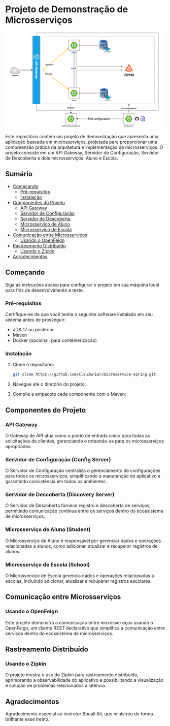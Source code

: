 # Projeto de Demonstração de Microsserviços


![alt text](diagram.png)

Este repositório contém um projeto de demonstração que apresenta uma aplicação baseada em microsserviços, projetada para
proporcionar uma compreensão prática da arquitetura e implementação de microsserviços. O projeto consiste em um 
API Gateway, Servidor de Configuração, Servidor de Descoberta e dois microsserviços: Aluno e Escola.

## Sumário

- [Começando](#começando)
    - [Pré-requisitos](#pré-requisitos)
    - [Instalação](#instalação)
- [Componentes do Projeto](#componentes-do-projeto)
    - [API Gateway](#api-gateway)
    - [Servidor de Configuração](#servidor-de-configuração)
    - [Servidor de Descoberta](#servidor-de-descoberta)
    - [Microsserviço de Aluno](#microsserviço-de-aluno)
    - [Microsserviço de Escola](#microsserviço-de-escola)
- [Comunicação entre Microsserviços](#comunicação-entre-microsserviços)
    - [Usando o OpenFeign](#usando-o-openfeign)
- [Rastreamento Distribuído](#rastreamento-distribuído)
    - [Usando o Zipkin](#usando-o-zipkin)
- [Agradecimentos](#agradecimentos)

## Começando

Siga as instruções abaixo para configurar o projeto em sua máquina local para fins de desenvolvimento e teste.

### Pré-requisitos

Certifique-se de que você tenha o seguinte software instalado em seu sistema antes de prosseguir:

- JDK 17 ou posterior
- Maven
- Docker (opcional, para contêinerização)

### Instalação

1. Clone o repositório:

   ```bash
   git clone https://github.com/CleuJunior/microservice-spring.git
   
2. Navegue até o diretório do projeto:
3. Compile e empacote cada componente com o Maven:

## Componentes do Projeto

### API Gateway

O Gateway de API atua como o ponto de entrada único para todas as solicitações de clientes, gerenciando e roteando-as 
para os microsserviços apropriados.

### Servidor de Configuração (Config Server)

O Servidor de Configuração centraliza o gerenciamento de configurações para todos os microsserviços, simplificando a 
manutenção do aplicativo e garantindo consistência em todos os ambientes.

### Servidor de Descoberta (Discovery Server)

O Servidor de Descoberta fornece registro e descoberta de serviços, permitindo comunicação contínua entre os serviços 
dentro do ecossistema de microsserviços.

### Microsserviço de Aluno (Student)

O Microsserviço de Aluno é responsável por gerenciar dados e operações relacionadas a alunos, como adicionar, atualizar 
e recuperar registros de alunos.

### Microsserviço de Escola (School)

O Microsserviço de Escola gerencia dados e operações relacionadas a escolas, incluindo adicionar, atualizar e recuperar 
registros escolares.

## Comunicação entre Microsserviços

### Usando o OpenFeign

Este projeto demonstra a comunicação entre microsserviços usando o OpenFeign, um cliente REST declarativo que simplifica 
a comunicação entre serviços dentro do ecossistema de microsserviços.

## Rastreamento Distribuído

### Usando o Zipkin

O projeto mostra o uso do Zipkin para rastreamento distribuído, aprimorando a observabilidade do aplicativo e 
possibilitando a visualização e solução de problemas relacionados à latência.

## Agradecimentos

Agradecimento especial ao instrutor Bouali Ali, que ministrou de forma brilhante esse treino.